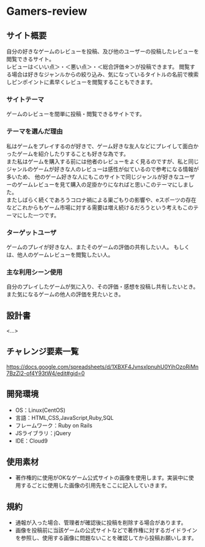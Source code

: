# Gamers-review

## サイト概要
自分の好きなゲームのレビューを投稿、及び他のユーザーの投稿したレビューを閲覧できるサイト。<br>
レビューは＜いい点＞・＜悪い点＞・＜総合評価☆＞が投稿できます。
閲覧する場合は好きなジャンルからの絞り込み、気になっているタイトルの名前で検索しピンポイントに素早くレビューを閲覧することもできます。

### サイトテーマ
ゲームのレビューを間単に投稿・閲覧できるサイトです。

### テーマを選んだ理由
私はゲームをプレイするのが好きで、ゲーム好きな友人などにプレイして面白かったゲームを紹介したりすることも好きな為です。<br>
また私はゲームを購入する前には他者のレビューをよく見るのですが、私と同じジャンルのゲームが好きな人のレビューは感性が似ているので参考になる情報が多いため、
他のゲーム好きな人にもこのサイトで同じジャンルが好きなユーザーのゲームレビューを見て購入の足掛かりになればと思いこのテーマにしました。<br>
またしばらく続くであろうコロナ禍による巣ごもりの影響や、eスポーツの存在などこれからもゲーム市場に対する需要は増え続けるだろうという考えもこのテーマにした一つです。

### ターゲットユーザ
ゲームのプレイが好きな人、またそのゲームの評価の共有したい人。
もしくは、他人のゲームレビューを閲覧したい人。

### 主な利用シーン使用
自分のプレイしたゲームが気に入り、その評価・感想を投稿し共有したいとき。
また気になるゲームの他人の評価を見たいとき。

## 設計書
<...>
## チャレンジ要素一覧
<https://docs.google.com/spreadsheets/d/1XBXF4JvnsxlpnuhU0YihOzoRiMn7BzZl2-of4Y93tW4/edit#gid=0>

## 開発環境
- OS：Linux(CentOS)
- 言語：HTML,CSS,JavaScript,Ruby,SQL
- フレームワーク：Ruby on Rails
- JSライブラリ：jQuery
- IDE：Cloud9

## 使用素材
- 著作権的に使用がOKなゲーム公式サイトの画像を使用します。実装中に使用するごとに使用した画像の引用先をここに記入していきます。

## 規約
- 通報が入った場合、管理者が確認後に投稿を削除する場合があります。
- 画像を投稿前に当該ゲームの公式サイトなどで著作権に対するガイドラインを参照し、使用する画像に問題ないことを確認してから投稿お願いします。